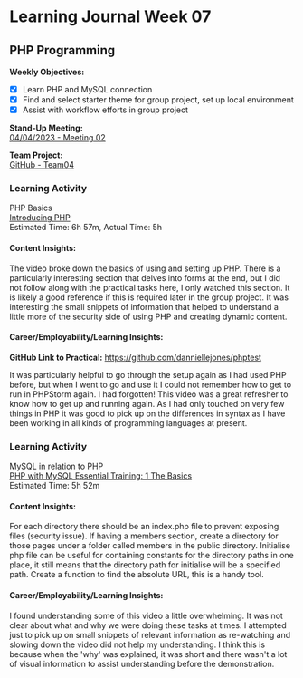 # Learning Journal Week 07

## PHP Programming

**Weekly Objectives:**

- [x] Learn PHP and MySQL connection
- [x] Find and select starter theme for group project, set up local environment
- [x] Assist with workflow efforts in group project

**Stand-Up Meeting:** <br>
[04/04/2023 - Meeting 02](https://youtu.be/Ks4jPgsut1E)

**Team Project:** <br>
[GitHub - Team04](https://github.com/cp3402-students/cp3402-2023-a2-team04)

### Learning Activity

PHP Basics <br>
[Introducing PHP](https://www.linkedin.com/learning/learning-php-2/welcome?autoplay=true&u=2223545) <br>
Estimated Time: 6h 57m, Actual Time: 5h

#### Content Insights:

The video broke down the basics of using and setting up PHP. There is a particularly interesting section that delves
into forms at the end, but I did not follow along with the practical tasks here, I only watched this section. It is
likely a good reference if this is required later in the group project. It was interesting the small snippets of
information that helped to understand a little more of the security side of using PHP and creating dynamic content.

#### Career/Employability/Learning Insights:

**GitHub Link to Practical:** https://github.com/danniellejones/phptest

It was particularly helpful to go through the setup again as I had used PHP before, but when I went to go and use it I
could not remember how to get to run in PHPStorm again. I had forgotten! This video was a great refresher to know how to
get up and running again. As I had only touched on very few things in PHP it was good to pick up on the differences in
syntax as I have been working in all kinds of programming languages at present.

### Learning Activity

MySQL in relation to PHP <br>
[PHP with MySQL Essential Training: 1 The Basics](https://www.linkedin.com/learning/php-with-mysql-essential-training-1-the-basics/welcome-14188564?autoplay=true&u=2223545) <br>
Estimated Time: 5h 52m

#### Content Insights:

For each directory there should be an index.php file to prevent exposing files (security issue). If having a members
section, create a directory for those pages under a folder called members in the public directory. Initialise php file
can be useful for containing constants for the directory paths in one place, it still means that the directory path for
initialise will be a specified path. Create a function to find the absolute URL, this is a handy tool. 

#### Career/Employability/Learning Insights:

I found understanding some of this video a little overwhelming. It was not clear about what and why we were doing these
tasks at times. I attempted just to pick up on small snippets of relevant information as re-watching and slowing down
the video did not help my understanding. I think this is because when the 'why' was explained, it was short and
there wasn't a lot of visual information to assist understanding before the demonstration.